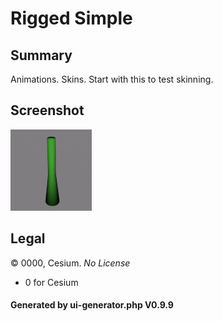 # Rigged Simple

## Summary

Animations. Skins. Start with this to test skinning.

## Screenshot

![screenshot](screenshot/screenshot.gif)

## Legal

&copy; 0000, Cesium. _No License_

 - 0 for Cesium

#### Generated by ui-generator.php V0.9.9